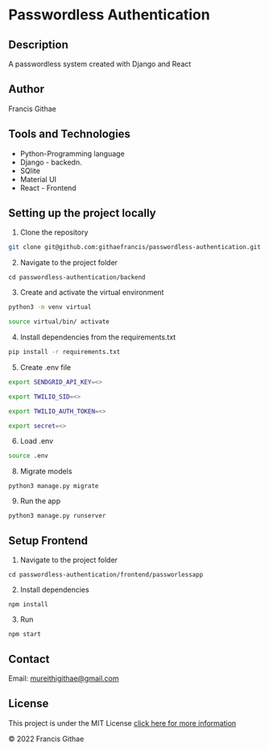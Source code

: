 # Passwordless Authentication

## Description

A passwordless system created with Django and React

## Author

Francis Githae



## Tools and Technologies

- Python-Programming language
- Django - backedn.
- SQlite
- Material UI
- React - Frontend


## Setting up the project locally

1. Clone the repository
```bash
git clone git@github.com:githaefrancis/passwordless-authentication.git
```

2. Navigate to the project folder
```
cd passwordless-authentication/backend
```
3. Create and activate the virtual environment

```bash
python3 -m venv virtual

source virtual/bin/ activate
```

4. Install dependencies from the requirements.txt

```bash
pip install -r requirements.txt
```

5. Create .env file

```bash
export SENDGRID_API_KEY=<>

export TWILIO_SID=<>

export TWILIO_AUTH_TOKEN=<>

export secret=<>
```

6. Load .env

```bash 
source .env
```

8. Migrate models

```
python3 manage.py migrate
```

9. Run the app

```
python3 manage.py runserver

```


## Setup Frontend
1. Navigate to the project folder
```
cd passwordless-authentication/frontend/passworlessapp
```
2. Install dependencies

```
npm install 
```
3. Run

```
npm start
```


## Contact

Email: mureithigithae@gmail.com

## License

This project is under the MIT License [click here for more information](LICENSE)

&copy; 2022 Francis Githae

